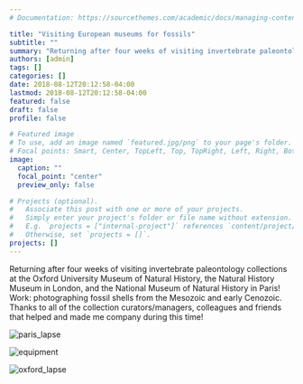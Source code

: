 ```yaml
---
# Documentation: https://sourcethemes.com/academic/docs/managing-content/

title: "Visiting European museums for fossils"
subtitle: ""
summary: "Returning after four weeks of visiting invertebrate paleontology collections. **Click to see photos and videos of the work.**"
authors: [admin]
tags: []
categories: []
date: 2018-08-12T20:12:58-04:00
lastmod: 2018-08-12T20:12:58-04:00
featured: false
draft: false
profile: false

# Featured image
# To use, add an image named `featured.jpg/png` to your page's folder.
# Focal points: Smart, Center, TopLeft, Top, TopRight, Left, Right, BottomLeft, Bottom, BottomRight.
image:
  caption: ""
  focal_point: "center"
  preview_only: false

# Projects (optional).
#   Associate this post with one or more of your projects.
#   Simply enter your project's folder or file name without extension.
#   E.g. `projects = ["internal-project"]` references `content/project/deep-learning/index.md`.
#   Otherwise, set `projects = []`.
projects: []
---
```


Returning after four weeks of visiting invertebrate paleontology collections at the Oxford University Museum of Natural History, the Natural History Museum in London, and the National Museum of Natural History in Paris! Work: photographing fossil shells from the Mesozoic and early Cenozoic. Thanks to all of the collection curators/managers, colleagues and friends that helped and made me company during this time!

![paris_lapse](/news-projs/paris_lapse.gif)

![equipment](/news-projs/img_8247.jpg)

![oxford_lapse](/news-projs/oxford_lapse.gif)